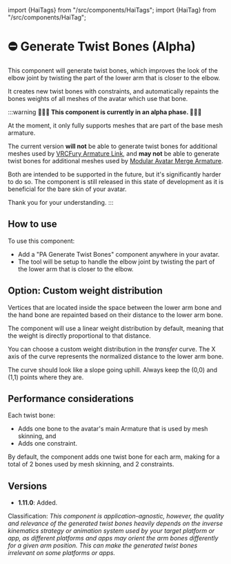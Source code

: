 ﻿---
unlisted: true
---
import {HaiTags} from "/src/components/HaiTags";
import {HaiTag} from "/src/components/HaiTag";

# ⛔ Generate Twist Bones (Alpha)

<HaiTags>
<HaiTag isUniversal={true} />
</HaiTags>

This component will generate twist bones, which improves the look of the elbow joint by twisting the part of the lower arm that is closer to the elbow.

It creates new twist bones with constraints, and automatically repaints the bones weights of all meshes of the avatar which use that bone.

:::warning
**🚧🚧🚧 This component is currently in an alpha phase. 🚧🚧🚧**

At the moment, it only fully supports meshes that are part of the base mesh armature.

The current version **will not** be able to generate twist bones for additional meshes used by [VRCFury Armature Link](https://vrcfury.com/components/armature-link/),
and **may not** be able to generate twist bones for additional meshes used by [Modular Avatar Merge Armature](https://modular-avatar.nadena.dev/docs/reference/merge-armature).

Both are intended to be supported in the future, but it's significantly harder to do so.
The component is still released in this state of development as it is beneficial for the bare skin of your avatar.

Thank you for your understanding.
:::

## How to use

To use this component:
- Add a "PA Generate Twist Bones" component anywhere in your avatar.
- The tool will be setup to handle the elbow joint by twisting the part of the lower arm that is closer to the elbow.

## Option: Custom weight distribution

Vertices that are located inside the space between the lower arm bone and the hand bone are repainted based on their distance to the lower arm bone.

The component will use a linear weight distribution by default, meaning that the weight is directly proportional to that distance.

You can choose a custom weight distribution in the *transfer* curve. The X axis of the curve represents the normalized distance to the lower arm bone.

The curve should look like a slope going uphill. Always keep the (0,0) and (1,1) points where they are.

## Performance considerations

Each twist bone:
- Adds one bone to the avatar's main Armature that is used by mesh skinning, and
- Adds one constraint.

By default, the component adds one twist bone for each arm, making for a total of 2 bones used by mesh skinning, and 2 constraints.

## Versions

- **1.11.0**: Added.

Classification: *This component is application-agnostic, however, the quality and relevance of the generated twist bones
heavily depends on the inverse kinematics strategy or animation system used by your target platform or app, as different platforms and apps
may orient the arm bones differently for a given arm position. This can make the generated twist bones irrelevant on some platforms or apps.*